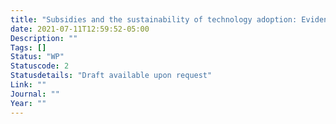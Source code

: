 ```yaml
---
title: "Subsidies and the sustainability of technology adoption: Evidence from the sanitation services market in Dakar"
date: 2021-07-11T12:59:52-05:00
Description: ""
Tags: []
Status: "WP"
Statuscode: 2
Statusdetails: "Draft available upon request"
Link: ""
Journal: ""
Year: ""
---
```

